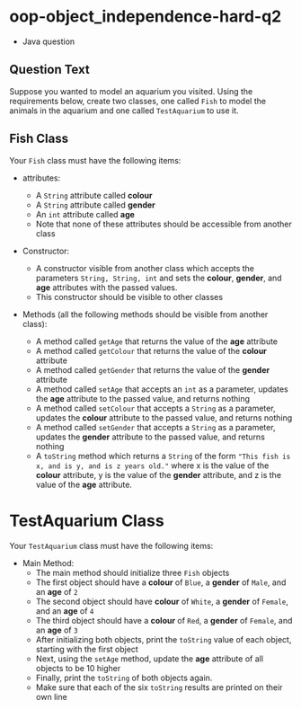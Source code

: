# oop-object_independence-hard-q2

- Java question

## Question Text

Suppose you wanted to model an aquarium you visited. Using the requirements below, create two classes, one called `Fish` 
to model the animals in the aquarium and one called `TestAquarium` to use it.

## Fish Class

Your `Fish` class must have the following items:

- attributes:
    - A `String` attribute called **colour**
    - A `String` attribute called **gender**
    - An `int` attribute called **age**
    - Note that none of these attributes should be accessible from another class

- Constructor:
    - A constructor visible from another class which accepts the parameters `String, String, int` and sets the 
      **colour**, **gender**, and **age** attributes with the passed values.
    - This constructor should be visible to other classes

- Methods (all the following methods should be visible from another class):
    - A method called `getAge` that returns the value of the **age** attribute
    - A method called `getColour` that returns the value of the **colour** attribute
    - A method called `getGender` that returns the value of the **gender** attribute
    - A method called `setAge` that accepts an `int` as a parameter, updates the **age** attribute to the passed value, and
      returns nothing
    - A method called `setColour` that accepts a `String` as a parameter, updates the **colour** attribute to the passed
      value, and returns nothing
    - A method called `setGender` that accepts a `String` as a parameter, updates the **gender** attribute to the passed
      value, and returns nothing
    - A `toString` method which returns a `String` of the form `"This fish is x, and is y, and is z years old."`
      where x is the value of the **colour** attribute, y is the value of the **gender** attribute, and z is the value of the
      **age** attribute.

# TestAquarium Class

Your `TestAquarium` class must have the following items:

- Main Method:
    - The main method should initialize three `Fish` objects
    - The first object should have a **colour** of `Blue`, a **gender** of `Male`, and an **age** of `2`
    - The second object should have **colour** of `White`, a **gender** of `Female`, and an **age** of `4`
    - The third object should have a **colour** of `Red`, a **gender** of `Female`, and an **age** of `3`
    - After initializing both objects, print the `toString` value of each object, starting with the first object
    - Next, using the `setAge` method, update the **age** attribute of all objects to be 10 higher
    - Finally, print the `toString` of both objects again.
    - Make sure that each of the six `toString` results are printed on their own line
    